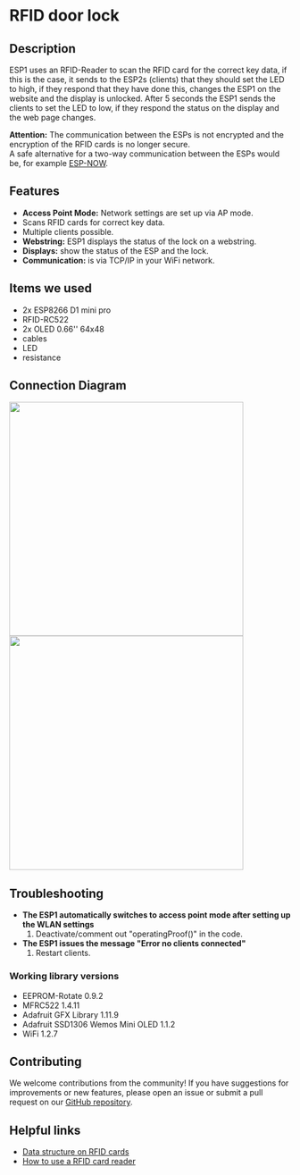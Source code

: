 # RFID door lock


## Description
ESP1 uses an RFID-Reader to scan the RFID card for the correct key data, if this is the case, it sends to the ESP2s (clients) that they should set the LED to high, if they respond that they have done this, changes the ESP1 on the website and the display is unlocked. After 5 seconds the ESP1 sends the clients to set the LED to low, if they respond the status on the display and the web page changes.  

**Attention:** The communication between the ESPs is not encrypted and the encryption of the RFID cards is no longer secure. <br/> A safe alternative for a two-way communication between the ESPs would be, for example [ESP-NOW](https://www.electronicwings.com/nodemcu/esp-now-two-way-communication-for-esp8266-nodemcu-).


## Features 
- **Access Point Mode:** Network settings are set up via AP mode.
- Scans RFID cards for correct key data.
- Multiple clients possible.
- **Webstring:** ESP1 displays the status of the lock on a webstring.
- **Displays:** show the status of the ESP and the lock.
- **Communication:** is via TCP/IP in your WiFi network.


## Items we used
- 2x ESP8266 D1 mini pro
- RFID-RC522
- 2x OLED 0.66'' 64x48
- cables
- LED
- resistance


## Connection Diagram
<img width="419" src="https://github.com/GalacticCodeGambit/Tuerschloss-RFID/assets/150372421/607786e3-a26c-4ede-8bcb-3764e9ef0c5a">
<img width="419" src="https://github.com/GalacticCodeGambit/RFID-door-lock/assets/150372421/c330ce8e-0be8-4b24-92a6-b4a76b7c442a">


## Troubleshooting
- **The ESP1 automatically switches to access point mode after setting up the WLAN settings**
  1. Deactivate/comment out "operatingProof()" in the code.
- **The ESP1 issues the message "Error no clients connected"**
  1. Restart clients.
### Working library versions
- EEPROM-Rotate 0.9.2
- MFRC522 1.4.11
- Adafruit GFX Library 1.11.9
- Adafruit SSD1306 Wemos Mini OLED 1.1.2
- WiFi 1.2.7
   

## Contributing
We welcome contributions from the community! If you have suggestions for improvements or new features, please open an issue or submit a pull request on our [GitHub repository](https://github.com/GalacticCodeGambit/RFID-door-lock).


## Helpful links
- [Data structure on RFID cards](https://arduino-projekte.webnode.at/meine-projekte/zugangskontrolle-mit-rfid/tag-speicher-lesen/#:~:text=Die%2016-Byte%20gro%C3%9Fen%20Datenb%C3%B6cke,k%C3%B6nnen%20je%20einen%20Zahlenwert%20enthalten.)
- [How to use a RFID card reader](https://www.youtube.com/watch?v=hxSQmTkIGAs)
